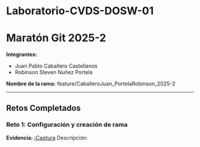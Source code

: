 # Laboratorio-CVDS-DOSW-01
# Maratón Git 2025-2

**Integrantes:**
- Juan Pablo Caballero Castellanos
- Robinson Steven Nuñez Portela

**Nombre de la rama:** feature/CaballeroJuan_PortelaRobinson_2025-2

---

## Retos Completados

### Reto 1: Configuración y creación de rama
**Evidencia:**
¡[Captura](imagenes/reto1_config.png)
Descripción: